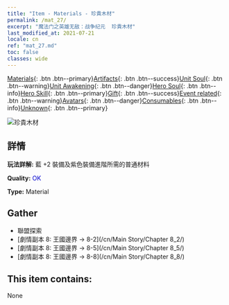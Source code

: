 ```yaml
---
title: "Item - Materials - 珍貴木材"
permalink: /mat_27/
excerpt: "魔法门之英雄无敌：战争纪元  珍貴木材"
last_modified_at: 2021-07-21
locale: cn
ref: "mat_27.md"
toc: false
classes: wide
---
```

 [Materials](/ItemsCN/){: .btn .btn--primary}[Artifacts](/ItemsCN/Artifacts/){: .btn .btn--success}[Unit Soul](/ItemsCN/UnitSoul/){: .btn .btn--warning}[Unit Awakening](/ItemsCN/UnitAwakening/){: .btn .btn--danger}[Hero Soul](/ItemsCN/HeroSoul/){: .btn .btn--info}[Hero Skill](/ItemsCN/HeroSkill/){: .btn .btn--primary}[Gift](/ItemsCN/Gift/){: .btn .btn--success}[Event related](/ItemsCN/Events/){: .btn .btn--warning}[Avatars](/ItemsCN/Avatars/){: .btn .btn--danger}[Consumables](/ItemsCN/Consumables/){: .btn .btn--info}[Unknown](/ItemsCN/Unknown/){: .btn .btn--primary}

 ![珍貴木材](/images/t/i_cailiao_mucai1.png)

## 詳情
 **玩法詳解:** 藍 +2 裝備及紫色裝備進階所需的普通材料

 **Quality:** <span style="color: #0000CD">OK</span>

 **Type:** Material

## Gather

*    聯盟探索 
*    [劇情副本 8: 王國邊界 -> 8-2](/cn/Main Story/Chapter 8_2/) 
*    [劇情副本 8: 王國邊界 -> 8-5](/cn/Main Story/Chapter 8_5/) 
*    [劇情副本 8: 王國邊界 -> 8-8](/cn/Main Story/Chapter 8_8/) 

## This item contains:

  None

